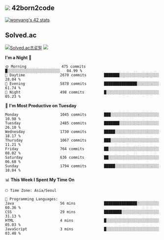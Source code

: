 
## <img src="https://img.shields.io/badge/-000000?style=flat&logo=42&logoColor=white"> 42born2code
<!--[![wonyang's 42 stats](https://badge42.vercel.app/api/v2/cl5nhe5b6007809kydha7ht42/stats?cursusId=21&coalitionId=88)](https://profile.intra.42.fr/users/wonyang)-->

[![wonyang's 42 stats](https://badge.mediaplus.ma/starryblue/wonyang?1337Badge=off&UM6P=off)](https://github.com/oakoudad/badge42)

## Solved.ac
[![Solved.ac프로필](http://mazassumnida.wtf/api/v2/generate_badge?boj=bennyws)](https://solved.ac/bennyws)
<a href="https://solved.ac/bennyws"><img src="http://mazandi.herokuapp.com/api?handle=bennyws&theme=cold"/></a>

<!--START_SECTION:waka-->
**I'm a Night 🦉** 

```text
🌞 Morning                475 commits         █░░░░░░░░░░░░░░░░░░░░░░░░   04.99 % 
🌆 Daytime                2670 commits        ███████░░░░░░░░░░░░░░░░░░   28.04 % 
🌃 Evening                5878 commits        ███████████████░░░░░░░░░░   61.74 % 
🌙 Night                  498 commits         █░░░░░░░░░░░░░░░░░░░░░░░░   05.23 % 
```
📅 **I'm Most Productive on Tuesday** 

```text
Monday                   1045 commits        ███░░░░░░░░░░░░░░░░░░░░░░   10.98 % 
Tuesday                  2485 commits        ███████░░░░░░░░░░░░░░░░░░   26.10 % 
Wednesday                1730 commits        █████░░░░░░░░░░░░░░░░░░░░   18.17 % 
Thursday                 1067 commits        ███░░░░░░░░░░░░░░░░░░░░░░   11.21 % 
Friday                   764 commits         ██░░░░░░░░░░░░░░░░░░░░░░░   08.02 % 
Saturday                 636 commits         ██░░░░░░░░░░░░░░░░░░░░░░░   06.68 % 
Sunday                   1794 commits        █████░░░░░░░░░░░░░░░░░░░░   18.84 % 
```


📊 **This Week I Spent My Time On** 

```text
🕑︎ Time Zone: Asia/Seoul

💬 Programming Languages: 
Java                     56 mins             ███████████████░░░░░░░░░░   60.36 % 
CSS                      29 mins             ████████░░░░░░░░░░░░░░░░░   31.13 % 
HTML                     4 mins              █░░░░░░░░░░░░░░░░░░░░░░░░   05.03 % 
JavaScript               3 mins              █░░░░░░░░░░░░░░░░░░░░░░░░   03.48 % 
```


<!--END_SECTION:waka-->
